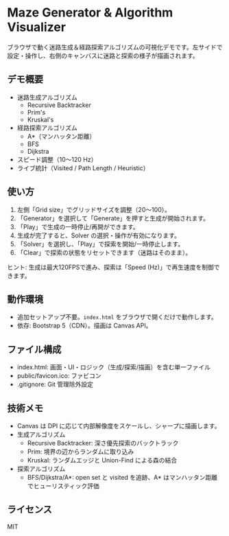 # Maze Generator & Algorithm Visualizer

ブラウザで動く迷路生成＆経路探索アルゴリズムの可視化デモです。左サイドで設定・操作し、右側のキャンバスに迷路と探索の様子が描画されます。

## デモ概要
- 迷路生成アルゴリズム
  - Recursive Backtracker
  - Prim's
  - Kruskal's
- 経路探索アルゴリズム
  - A*（マンハッタン距離）
  - BFS
  - Dijkstra
- スピード調整（10〜120 Hz）
- ライブ統計（Visited / Path Length / Heuristic）

## 使い方
1. 左側「Grid size」でグリッドサイズを調整（20〜100）。
2. 「Generator」を選択して「Generate」を押すと生成が開始されます。
3. 「Play」で生成の一時停止/再開ができます。
4. 生成が完了すると、Solver の選択・操作が有効になります。
5. 「Solver」を選択し、「Play」で探索を開始/一時停止します。
6. 「Clear」で探索の状態をリセットできます（迷路はそのまま）。

ヒント: 生成は最大120FPSで進み、探索は「Speed (Hz)」で再生速度を制御できます。

## 動作環境
- 追加セットアップ不要。`index.html` をブラウザで開くだけで動作します。
- 依存: Bootstrap 5（CDN）。描画は Canvas API。

## ファイル構成
- index.html: 画面・UI・ロジック（生成/探索/描画）を含む単一ファイル
- public/favicon.ico: ファビコン
- .gitignore: Git 管理除外設定

## 技術メモ
- Canvas は DPI に応じて内部解像度をスケールし、シャープに描画します。
- 生成アルゴリズム
  - Recursive Backtracker: 深さ優先探索のバックトラック
  - Prim: 境界の辺からランダムに取り込み
  - Kruskal: ランダムエッジと Union-Find による森の結合
- 探索アルゴリズム
  - BFS/Dijkstra/A*: open set と visited を追跡、A* はマンハッタン距離でヒューリスティック評価

## ライセンス
MIT